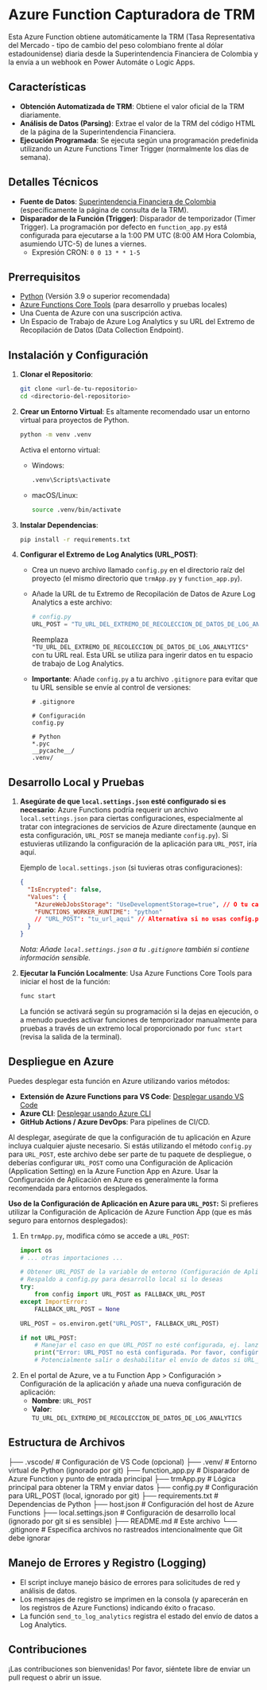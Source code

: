 # Azure Function Capturadora de TRM

Esta Azure Function obtiene automáticamente la TRM (Tasa Representativa del Mercado - tipo de cambio del peso colombiano frente al dólar estadounidense) diaria desde la Superintendencia Financiera de Colombia y la envía a un webhook en Power Automáte o Logic Apps.

## Características

* **Obtención Automatizada de TRM**: Obtiene el valor oficial de la TRM diariamente.
* **Análisis de Datos (Parsing)**: Extrae el valor de la TRM del código HTML de la página de la Superintendencia Financiera.
* **Ejecución Programada**: Se ejecuta según una programación predefinida utilizando un Azure Functions Timer Trigger (normalmente los días de semana).

## Detalles Técnicos

* **Fuente de Datos**: [Superintendencia Financiera de Colombia](https://www.superfinanciera.gov.co/jsp/index.jsf) (específicamente la página de consulta de la TRM).
* **Disparador de la Función (Trigger)**: Disparador de temporizador (Timer Trigger). La programación por defecto en `function_app.py` está configurada para ejecutarse a la 1:00 PM UTC (8:00 AM Hora Colombia, asumiendo UTC-5) de lunes a viernes.
    * Expresión CRON: `0 0 13 * * 1-5`

## Prerrequisitos

* [Python](https://www.python.org/downloads/) (Versión 3.9 o superior recomendada)
* [Azure Functions Core Tools](https://docs.microsoft.com/en-us/azure/azure-functions/functions-run-local) (para desarrollo y pruebas locales)
* Una Cuenta de Azure con una suscripción activa.
* Un Espacio de Trabajo de Azure Log Analytics y su URL del Extremo de Recopilación de Datos (Data Collection Endpoint).

## Instalación y Configuración

1.  **Clonar el Repositorio**:
    ```bash
    git clone <url-de-tu-repositorio>
    cd <directorio-del-repositorio>
    ```

2.  **Crear un Entorno Virtual**:
    Es altamente recomendado usar un entorno virtual para proyectos de Python.
    ```bash
    python -m venv .venv
    ```
    Activa el entorno virtual:
    * Windows:
        ```bash
        .venv\Scripts\activate
        ```
    * macOS/Linux:
        ```bash
        source .venv/bin/activate
        ```

3.  **Instalar Dependencias**:
    ```bash
    pip install -r requirements.txt
    ```

4.  **Configurar el Extremo de Log Analytics (URL_POST)**:
    * Crea un nuevo archivo llamado `config.py` en el directorio raíz del proyecto (el mismo directorio que `trmApp.py` y `function_app.py`).
    * Añade la URL de tu Extremo de Recopilación de Datos de Azure Log Analytics a este archivo:
        ```python
        # config.py
        URL_POST = "TU_URL_DEL_EXTREMO_DE_RECOLECCION_DE_DATOS_DE_LOG_ANALYTICS"
        ```
        Reemplaza `"TU_URL_DEL_EXTREMO_DE_RECOLECCION_DE_DATOS_DE_LOG_ANALYTICS"` con tu URL real. Esta URL se utiliza para ingerir datos en tu espacio de trabajo de Log Analytics.

    * **Importante**: Añade `config.py` a tu archivo `.gitignore` para evitar que tu URL sensible se envíe al control de versiones:
        ```gitignore
        # .gitignore

        # Configuración
        config.py

        # Python
        *.pyc
        __pycache__/
        .venv/
        ```

## Desarrollo Local y Pruebas

1.  **Asegúrate de que `local.settings.json` esté configurado si es necesario**:
    Azure Functions podría requerir un archivo `local.settings.json` para ciertas configuraciones, especialmente al tratar con integraciones de servicios de Azure directamente (aunque en esta configuración, `URL_POST` se maneja mediante `config.py`). Si estuvieras utilizando la configuración de la aplicación para `URL_POST`, iría aquí.

    Ejemplo de `local.settings.json` (si tuvieras otras configuraciones):
    ```json
    {
      "IsEncrypted": false,
      "Values": {
        "AzureWebJobsStorage": "UseDevelopmentStorage=true", // O tu cadena de conexión de Azure Storage
        "FUNCTIONS_WORKER_RUNTIME": "python"
        // "URL_POST": "tu_url_aqui" // Alternativa si no usas config.py
      }
    }
    ```
    *Nota: Añade `local.settings.json` a tu `.gitignore` también si contiene información sensible.*

2.  **Ejecutar la Función Localmente**:
    Usa Azure Functions Core Tools para iniciar el host de la función:
    ```bash
    func start
    ```
    La función se activará según su programación si la dejas en ejecución, o a menudo puedes activar funciones de temporizador manualmente para pruebas a través de un extremo local proporcionado por `func start` (revisa la salida de la terminal).

## Despliegue en Azure

Puedes desplegar esta función en Azure utilizando varios métodos:

* **Extensión de Azure Functions para VS Code**: [Desplegar usando VS Code](https://docs.microsoft.com/en-us/azure/azure-functions/create-first-function-vs-code-python)
* **Azure CLI**: [Desplegar usando Azure CLI](https://docs.microsoft.com/en-us/azure/azure-functions/create-first-function-cli-python)
* **GitHub Actions / Azure DevOps**: Para pipelines de CI/CD.

Al desplegar, asegúrate de que la configuración de tu aplicación en Azure incluya cualquier ajuste necesario. Si estás utilizando el método `config.py` para `URL_POST`, este archivo debe ser parte de tu paquete de despliegue, o deberías configurar `URL_POST` como una Configuración de Aplicación (Application Setting) en la Azure Function App en Azure. Usar la Configuración de Aplicación en Azure es generalmente la forma recomendada para entornos desplegados.

**Uso de la Configuración de Aplicación en Azure para `URL_POST`:**
Si prefieres utilizar la Configuración de Aplicación de Azure Function App (que es más seguro para entornos desplegados):
1.  En `trmApp.py`, modifica cómo se accede a `URL_POST`:
    ```python
    import os
    # ... otras importaciones ...

    # Obtener URL_POST de la variable de entorno (Configuración de Aplicación en Azure)
    # Respaldo a config.py para desarrollo local si lo deseas
    try:
        from config import URL_POST as FALLBACK_URL_POST
    except ImportError:
        FALLBACK_URL_POST = None

    URL_POST = os.environ.get("URL_POST", FALLBACK_URL_POST)

    if not URL_POST:
        # Manejar el caso en que URL_POST no esté configurada, ej. lanzar un error o registrar una advertencia
        print("Error: URL_POST no está configurada. Por favor, configúrala como una variable de entorno o en config.py para uso local.")
        # Potencialmente salir o deshabilitar el envío de datos si URL_POST es crítica
    ```
2.  En el portal de Azure, ve a tu Function App > Configuración > Configuración de la aplicación y añade una nueva configuración de aplicación:
    * **Nombre**: `URL_POST`
    * **Valor**: `TU_URL_DEL_EXTREMO_DE_RECOLECCION_DE_DATOS_DE_LOG_ANALYTICS`

## Estructura de Archivos

├── .vscode/                  # Configuración de VS Code (opcional)
├── .venv/                    # Entorno virtual de Python (ignorado por git)
├── function_app.py           # Disparador de Azure Function y punto de entrada principal
├── trmApp.py                 # Lógica principal para obtener la TRM y enviar datos
├── config.py                 # Configuración para URL_POST (local, ignorado por git)
├── requirements.txt          # Dependencias de Python
├── host.json                 # Configuración del host de Azure Functions
├── local.settings.json       # Configuración de desarrollo local (ignorado por git si es sensible)
├── README.md                 # Este archivo
└── .gitignore                # Especifica archivos no rastreados intencionalmente que Git debe ignorar

## Manejo de Errores y Registro (Logging)

* El script incluye manejo básico de errores para solicitudes de red y análisis de datos.
* Los mensajes de registro se imprimen en la consola (y aparecerán en los registros de Azure Functions) indicando éxito o fracaso.
* La función `send_to_log_analytics` registra el estado del envío de datos a Log Analytics.

## Contribuciones

¡Las contribuciones son bienvenidas! Por favor, siéntete libre de enviar un pull request o abrir un issue.
